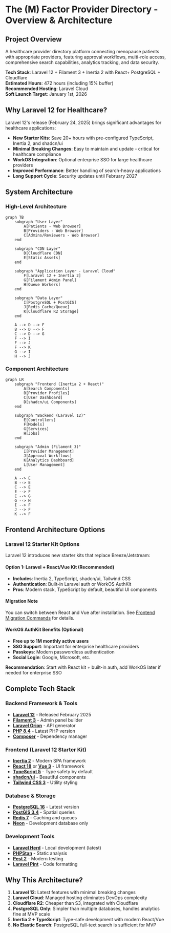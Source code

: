 # The (M) Factor Provider Directory - Overview & Architecture

## Project Overview

A healthcare provider directory platform connecting menopause patients with appropriate providers, featuring approval workflows, multi-role access, comprehensive search capabilities, analytics tracking, and data security.

**Tech Stack**: Laravel 12 + Filament 3 + Inertia 2 with React+ PostgreSQL + Cloudflare  
**Estimated Hours**: 472 hours (including 15% buffer)  
**Recommended Hosting**: Laravel Cloud  
**Soft Launch Target**: January 1st, 2026

## Why Laravel 12 for Healthcare?

Laravel 12's release (February 24, 2025) brings significant advantages for healthcare applications:
- **New Starter Kits**: Save 20+ hours with pre-configured TypeScript, Inertia 2, and shadcn/ui
- **Minimal Breaking Changes**: Easy to maintain and update - critical for healthcare compliance
- **WorkOS Integration**: Optional enterprise SSO for large healthcare providers
- **Improved Performance**: Better handling of search-heavy applications
- **Long Support Cycle**: Security updates until February 2027

## System Architecture

### High-Level Architecture

```mermaid
graph TB
    subgraph "User Layer"
        A[Patients - Web Browser]
        B[Providers - Web Browser]
        C[Admins/Reviewers - Web Browser]
    end
    
    subgraph "CDN Layer"
        D[Cloudflare CDN]
        E[Static Assets]
    end
    
    subgraph "Application Layer - Laravel Cloud"
        F[Laravel 12 + Inertia 2]
        G[Filament Admin Panel]
        H[Queue Workers]
    end
    
    subgraph "Data Layer"
        I[PostgreSQL + PostGIS]
        J[Redis Cache/Queue]
        K[Cloudflare R2 Storage]
    end
    
    A --> D --> F
    B --> D --> F
    C --> D --> G
    F --> I
    F --> J
    F --> K
    G --> I
    H --> J
```

### Component Architecture

```mermaid
graph LR
    subgraph "Frontend (Inertia 2 + React)"
        A[Search Components]
        B[Provider Profiles]
        C[User Dashboard]
        D[shadcn/ui Components]
    end
    
    subgraph "Backend (Laravel 12)"
        E[Controllers]
        F[Models]
        G[Services]
        H[Jobs]
    end
    
    subgraph "Admin (Filament 3)"
        I[Provider Management]
        J[Approval Workflows]
        K[Analytics Dashboard]
        L[User Management]
    end
    
    A --> E
    B --> E
    C --> E
    E --> F
    E --> G
    G --> H
    I --> F
    J --> F
    K --> F
```

## Frontend Architecture Options

### Laravel 12 Starter Kit Options

Laravel 12 introduces new starter kits that replace Breeze/Jetstream:

#### Option 1: Laravel + React/Vue Kit (Recommended)
- **Includes**: Inertia 2, TypeScript, shadcn/ui, Tailwind CSS
- **Authentication**: Built-in Laravel auth or WorkOS AuthKit
- **Pros**: Modern stack, TypeScript by default, beautiful UI components

#### Migration Note
You can switch between React and Vue after installation. See [Frontend Migration Commands](code-snippets.md#frontend-migration-commands) for details.

#### WorkOS AuthKit Benefits (Optional)
- **Free up to 1M monthly active users**
- **SSO Support**: Important for enterprise healthcare providers
- **Passkeys**: Modern passwordless authentication
- **Social Login**: Google, Microsoft, etc.

**Recommendation**: Start with React kit + built-in auth, add WorkOS later if needed for enterprise SSO

## Complete Tech Stack

### Backend Framework & Tools
- **[Laravel 12](https://laravel.com/)** - Released February 2025
- **[Filament 3](https://filamentphp.com/)** - Admin panel builder
- **[Laravel Orion](https://tailflow.github.io/laravel-orion-docs/)** - API generator
- **[PHP 8.4](https://www.php.net/)** - Latest PHP version
- **[Composer](https://getcomposer.org/)** - Dependency manager

### Frontend (Laravel 12 Starter Kit)
- **[Inertia 2](https://inertiajs.com/)** - Modern SPA framework
- **[React 18](https://react.dev/)** or **[Vue 3](https://vuejs.org/)** - UI framework
- **[TypeScript 5](https://www.typescriptlang.org/)** - Type safety by default
- **[shadcn/ui](https://ui.shadcn.com/)** - Beautiful components
- **[Tailwind CSS 3](https://tailwindcss.com/)** - Utility styling

### Database & Storage
- **[PostgreSQL 16](https://www.postgresql.org/)** - Latest version
- **[PostGIS 3.4](https://postgis.net/)** - Spatial queries
- **[Redis 7](https://redis.io/)** - Caching and queues
- **[Neon](https://neon.tech/)** - Development database only

### Development Tools
- **[Laravel Herd](https://herd.laravel.com/)** - Local development (latest)
- **[PHPStan](https://phpstan.org/)** - Static analysis
- **[Pest 2](https://pestphp.com/)** - Modern testing
- **[Laravel Pint](https://github.com/laravel/pint)** - Code formatting

## Why This Architecture?

1. **Laravel 12**: Latest features with minimal breaking changes
2. **Laravel Cloud**: Managed hosting eliminates DevOps complexity
3. **Cloudflare R2**: Cheaper than S3, integrated with Cloudflare
4. **PostgreSQL Only**: Simpler than multiple databases, handles analytics fine at MVP scale
5. **Inertia 2 + TypeScript**: Type-safe development with modern React/Vue
6. **No Elastic Search**: PostgreSQL full-text search is sufficient for MVP
